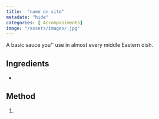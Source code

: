 ```yaml
---
title:  "name on site"
metadate: "hide"
categories: [ Accompaniments]
image: "/assets/images/.jpg"
---
```


A basic sauce you'' use in almost every middle Eastern dish. 

## Ingredients

- 

## Method

1. 

